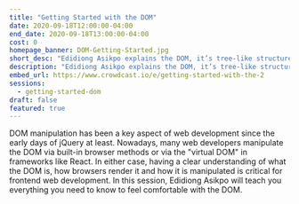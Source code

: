```yaml
---
title: "Getting Started with the DOM"
date: 2020-09-18T12:00:00-04:00
end_date: 2020-09-18T13:00:00-04:00
cost: 0
homepage_banner: DOM-Getting-Started.jpg
short_desc: "Edidiong Asikpo explains the DOM, it’s tree-like structure, and how to target and manipulate it."
description: "Edidiong Asikpo explains the DOM, it’s tree-like structure, and how to target and manipulate it with JavaScript."
embed_url: https://www.crowdcast.io/e/getting-started-with-the-2
sessions:
  - getting-started-dom
draft: false
featured: true
---
```


DOM manipulation has been a key aspect of web development since the early days of jQuery at least. Nowadays, many web developers manipulate the DOM via built-in browser methods or via the "virtual DOM" in frameworks like React. In either case, having a clear understanding of what the DOM is, how browsers render it and how it is manipulated is critical for frontend web development. In this session, Edidiong Asikpo will teach you everything you need to know to feel comfortable with the DOM.

